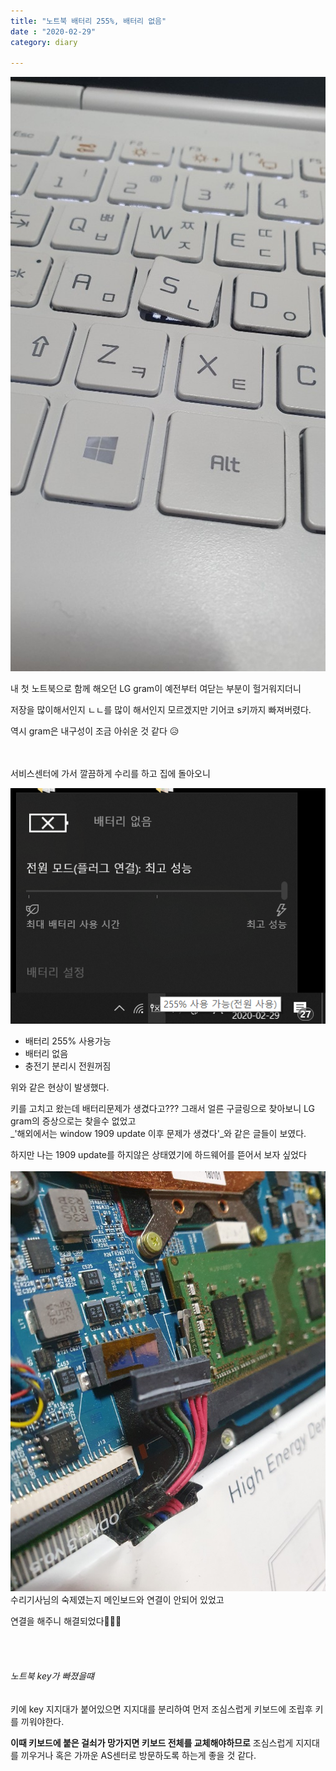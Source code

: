 ```yaml
---
title: "노트북 배터리 255%, 배터리 없음"
date : "2020-02-29"
category: diary

---
```



![](../images/run_s_key.jpg)

내 첫 노트북으로 함께 해오던 LG gram이 예전부터 여닫는 부분이 헐거워지더니 

저장을 많이해서인지 ㄴㄴ를 많이 해서인지 모르겠지만
기어코 s키까지 빠져버렸다. 

역시 gram은 내구성이 조금 아쉬운 것 같다 😥

<br><br>
서비스센터에 가서 깔끔하게 수리를 하고
집에 돌아오니

![](../images/battery.png)

* 배터리 255% 사용가능
* 배터리 없음
* 충전기 분리시 전원꺼짐

위와 같은 현상이 발생했다. 

키를 고치고 왔는데 배터리문제가 생겼다고???
그래서 얼른 구글링으로 찾아보니
LG gram의 증상으로는 찾을수 없었고   
_'해외에서는 window 1909 update 이후 문제가 생겼다'_와 같은 글들이 보였다.

하지만 나는 1909 update를 하지않은 상태였기에 
하드웨어를 뜯어서 보자 싶었다
<br><br>
![](../images/battery_unconnect.jpg)
수리기사님의 숙제였는지
메인보드와 연결이 안되어 있었고 

연결을 해주니 해결되었다👏👏👏

<br><br>

###### 노트북 key가 빠졌을떄

키에 key 지지대가 붙어있으면 지지대를 분리하여 먼저 조심스럽게 키보드에 조립후 키를 끼워야한다.

**이때 키보드에 붙은 걸쇠가 망가지면 키보드 전체를 교체해야하므로**
조심스럽게 지지대를 끼우거나 혹은 가까운 AS센터로 방문하도록 하는게 좋을 것 같다.